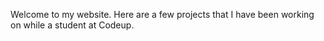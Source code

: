 Welcome to my website. Here are a few projects that I have been working on while a student at Codeup.

